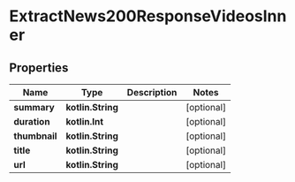 
# ExtractNews200ResponseVideosInner

## Properties
Name | Type | Description | Notes
------------ | ------------- | ------------- | -------------
**summary** | **kotlin.String** |  |  [optional]
**duration** | **kotlin.Int** |  |  [optional]
**thumbnail** | **kotlin.String** |  |  [optional]
**title** | **kotlin.String** |  |  [optional]
**url** | **kotlin.String** |  |  [optional]



